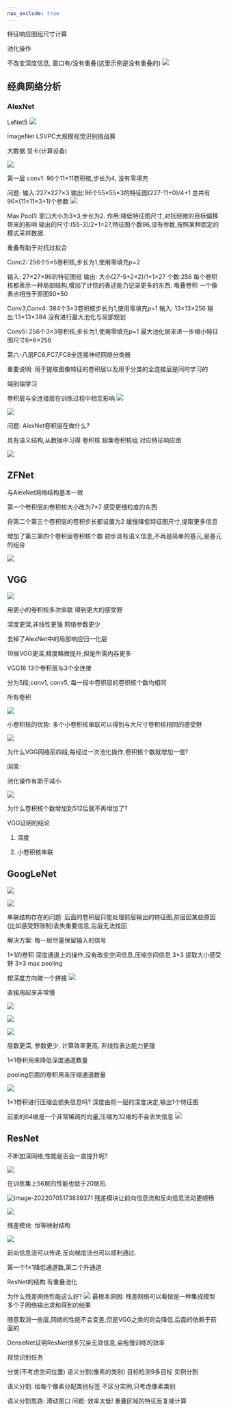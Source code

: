 ```yaml
---
nav_exclude: true
---
```


特征响应图组尺寸计算


池化操作

不改变深度信息, 窗口有/没有重叠(这里示例是没有重叠的)
![](https://s2.loli.net/2022/07/04/3WeZdLmjiIN5lGt.png)


## 经典网络分析

### AlexNet

LeNet5
![](https://s2.loli.net/2022/07/04/J6vENXWjTdSCeqY.png)

ImageNet LSVPC大规模视觉识别挑战赛

大数据 显卡(计算设备)

![](https://s2.loli.net/2022/07/04/SL1Itvjem8JXb4H.png)

第一层 conv1: 96个11×11卷积核,步长为4, 没有零填充

问题: 输入:227×227×3 输出:96个55×55×3的特征图(227-11+0)/4+1 总共有96×(11×11×3+1)个参数
![](https://s2.loli.net/2022/07/04/Msrc49Ib8kjt1oC.png)

Max Pool1: 窗口大小为3×3,步长为2.
作用:降低特征图尺寸,对抗轻微的目标偏移带来的影响
输出的尺寸:(55-3)/2+1=27,特征图个数96,没有参数,按照某种固定的模式采样数据.

重叠有助于对抗过拟合

Conc2: 256个5×5卷积核,步长为1,使用零填充p=2

输入: 27×27×96的特征图组
输出: 大小(27-5+2×2)/1+1=27
个数:256
每个卷积核都表示一种局部结构,增加了计院的表述能力记录更多的东西. 堆叠卷积 一个像素点相当于原图50×50

Conv3,Conv4: 384个3×3卷积核步长为1,使用零填充p=1
输入: 13×13×256
输出:13×13×384
没有进行最大池化与局部规划

Conv5: 256个3×3卷积核,步长为1,使用零填充p=1
最大池化层来进一步缩小特征图尺寸6×6×256

第六-八层FC6,FC7,FC8全连接神经网络分类器

重要说明: 用于提取图像特征的卷积层以及用于分类的全连接层是同时学习的

端到端学习

卷积层与全连接层在训练过程中相互影响
![](https://s2.loli.net/2022/07/04/AC5mzGIYHFjOBQ6.png)


![](https://s2.loli.net/2022/07/04/cyYwWNz59s1VXQK.png)


问题: AlexNet卷积层在做什么?

具有语义结构,从数据中习得 卷积核 超集卷积核组 对应特征响应图

![](https://s2.loli.net/2022/07/04/ElbkYU1eBoAHxIL.png)


## ZFNet 
与AlexNet网络结构基本一致

第一个卷积层的卷积核大小改为7×7 感受更细粒度的东西

将第二个第三个卷积层的卷积步长都设置为2 缓慢降低特征图尺寸,提取更多信息

增加了第三第四个卷积层卷积核个数 初步具有语义信息,不再是简单的基元,是基元的组合

![](https://s2.loli.net/2022/07/04/eNKGnFsYA4qzdju.png)


## VGG 
![](https://s2.loli.net/2022/07/04/X7O2KGkYjgRsQrE.png)

用更小的卷积核多次串联 得到更大的感受野

深度更深,非线性更强 网络参数更少

去掉了AlexNet中的局部响应归一化层

19层VGG更深,精度略微提升,但是所需内存更多

VGG16 13个卷积层与3个全连接

分为5段,conv1, conv5, 每一段中卷积层的卷积核个数均相同


所有卷积

![](https://s2.loli.net/2022/07/04/kWrcRYyieDQON1P.png)


小卷积核的优势:
多个小卷积核串联可以得到与大尺寸卷积核相同的感受野

![](https://s2.loli.net/2022/07/04/f4BM92wlhPs8V57.png)

为什么VGG网络前四段,每经过一次池化操作,卷积核个数就增加一倍?

回答:

池化操作有助于减小

![](https://s2.loli.net/2022/07/04/zaNSQR7tDGZLf2y.png)

为什么卷积核个数增加到512后就不再增加了?

VGG证明的结论

1. 深度

2. 小卷积核串联

## GoogLeNet

![](https://s2.loli.net/2022/07/04/Sc3eNfl7ULTxiz6.png)

![](https://s2.loli.net/2022/07/04/7D2cEeZgLWOANCQ.png)

串联结构存在的问题:
后面的卷积层只能处理前层输出的特征图,前层因某些原因(比如感受野限制)丢失重要信息,后层无法找回

解决方案: 每一层尽量保留输入的信号

1×1的卷积 深度通道上的操作,没有改变空间信息,压缩空间信息
3×3 提取大小感受野
3×3 max pooling  

按深度方向做一个拼接
![](https://s2.loli.net/2022/07/04/HAlRadM7TfPhGIE.png)

直接用起来非常慢

![](https://s2.loli.net/2022/07/04/YvPdnBFwTlxWaOc.png)

![](https://s2.loli.net/2022/07/04/NGad5KouBr1vW6w.png)

![](https://s2.loli.net/2022/07/04/kgte1GjKow7WLrn.png)


层数更深, 参数更少, 计算效率更高, 非线性表达能力更强

1×1卷积用来降低深度通道数量

pooling后面的卷积用来压缩通道数量

![](https://s2.loli.net/2022/07/05/ncJvoNlzb82RxqP.png)

1×1卷积进行压缩会损失信息吗?
深度由前一层的深度决定,输出1个特征图

前面的64维是一个非常稀疏的向量,压缩为32维的不会丢失信息
![](https://s2.loli.net/2022/07/05/q7RwzLQ83oTrOe9.png)



## ResNet

不断加深网络,性能是否会一直提升呢?

![](https://s2.loli.net/2022/07/05/Xs7ycWz5vJDZCeN.png)

在训练集上56层的性能也低于20层的.

![image-20220705173839371](https://s2.loli.net/2022/07/05/y62w1oExiPuZIUj.png)
残差模块让前向信息流和反向信息流动更顺畅

![](https://s2.loli.net/2022/07/05/C5ZptkY4Fs8eAPI.png)

残差模块: 恒等映射结构

![](https://s2.loli.net/2022/07/05/mj3kFOBt9q1PWIR.png)

前向信息流可以传递,反向梯度流也可以顺利通过.


第一个1×1降低通道数,第二个升通道

ResNet的结构
有重叠池化


为什么残差网络性能这么好?
![](https://s2.loli.net/2022/07/05/3xqJtQw4godmhAk.png)
最根本原因: 残差网络可以看做是一种集成模型
多个子网络输出求和得到的结果

随意取消一些层,网络的性能不会变差,但是VGG之类的则会降低,后面的依赖于前面的

DenseNet证明ResNet很多冗余无效信息,会拖慢训练的效率


视觉识别任务

分类(不考虑空间位置) 语义分割(像素的类别) 目标检测9多目标 实例分割

语义分割: 给每个像素分配类别标签 不区分实例,只考虑像素类别

语义分割思路: 滑动窗口
问题: 效率太低! 重叠区域的特征反复被计算

